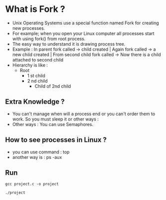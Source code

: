 # What is Fork ?
  - Unix Operating Systems use a special function named Fork for creating new processes.
  - For example; when you open your Linux computer all processes start with using fork() from root process.
  - The easy way to understand it is drawing process tree.
  - Example : In parent fork called -> child created | Again fork called -> a new child created | From second child fork called -> Now there is a child attached to second child
  - Hierarchy is like : 
    - Root
      - 1 st child 
      - 2 nd child
        - Child of 2nd child
        
## Extra Knowledge ? 
   - You can't manage when will a process end or you can't order them to work. So you must sleep it or other ways :
   - Other ways : You can use Semaphores.
   
## How to see processes in Linux ? 
   - you can use command : top
   - another way is : ps -aux 
   
## Run 

    gcc project.c -o project
    
    ./project

